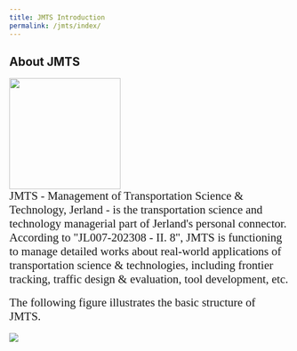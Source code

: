 ```yaml
---
title: JMTS Introduction
permalink: /jmts/index/
---
```



<style>
.intro{
font-family:times;
font-size:21px;
}
</style>

## About JMTS
<div class="container">
    <div class="row">
        <div class="col-md-3">
          <img src="{{ "/assets/img/JMTS_icon.png" | relative_url }}" class="center" width='200' height='200'>
        </div>
        <div class="col-md-6">
            <div class="intro">
            JMTS - Management of Transportation Science & Technology, Jerland - is the transportation science and technology managerial part of Jerland's personal connector. According to "JL007-202308 - II. 8", JMTS is functioning to manage detailed works about real-world applications of transportation science & technologies, including frontier tracking, traffic design & evaluation, tool development, etc. 
            </div>
        </div>
    </div>
</div>
<br>
<div class="intro">
The following figure illustrates the basic structure of JMTS.
</div>
<br>
<img src="/Jerland/jmts/JMTS.jpg">
